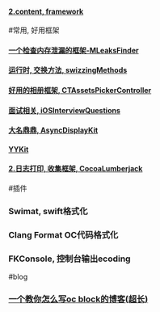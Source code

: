 
#### <a href="">2.content, framework</a>

#常用, 好用框架

#### <a href="https://github.com/Zepo/MLeaksFinder">一个检查内存泄漏的框架-MLeaksFinder</a>

#### <a href="https://github.com/steipete/Aspects">运行时, 交换方法, swizzingMethods</a>

#### <a href="https://github.com/sven820/CTAssetsPickerController">好用的相册框架, CTAssetsPickerController</a>

#### <a href="https://github.com/ChenYilong/iOSInterviewQuestions">面试相关, iOSInterviewQuestions</a>

#### <a href="https://github.com/sven820/AsyncDisplayKit">大名鼎鼎, AsyncDisplayKit</a>

#### <a href="https://github.com/sven820/YYKit">YYKit</a>

#### <a href="https://github.com/CocoaLumberjack/CocoaLumberjack">2.日志打印, 收集框架, CocoaLumberjack</a>
#插件

### Swimat, swift格式化

### Clang Format OC代码格式化 

### FKConsole, 控制台输出ecoding



#blog
### <a href="http://fuckingblocksyntax.com">一个教你怎么写oc block的博客(超长)
